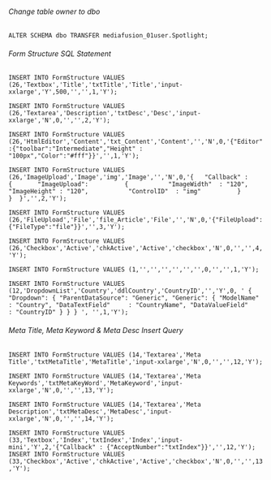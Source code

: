 ###### Change table owner to dbo
`ALTER SCHEMA dbo TRANSFER mediafusion_01user.Spotlight;`

###### Form Structure SQL Statement
`INSERT INTO FormStructure VALUES (26,'Textbox','Title','txtTitle','Title','input-xxlarge','Y',500,'','',1,'Y');`

`INSERT INTO FormStructure VALUES (26,'Textarea','Description','txtDesc','Desc','input-xxlarge','N',0,'','',2,'Y');`

`INSERT INTO FormStructure VALUES (26,'HtmlEditor','Content','txt_Content','Content','','N',0,'{"Editor":{"toolbar":"Intermediate","Height" : "100px","Color":"#fff"}}','',1,'Y');`

`INSERT INTO FormStructure VALUES (26,'ImageUpload','Image','img','Image','','N',0,'{   "Callback" :      {       "ImageUpload":          {           "ImageWidth"  : "120",           "ImageHeight" : "120",           "ControlID"  : "img"          }      }  }','',2,'Y');`

`INSERT INTO FormStructure VALUES (26,'FileUpload','File','file_Article','File','','N',0,'{"FileUpload":{"FileType":"file"}}','',3,'Y');`

`INSERT INTO FormStructure VALUES (26,'Checkbox','Active','chkActive','Active','checkbox','N',0,'','',4,'Y');`

`INSERT INTO FormStructure VALUES (1,'','','','','','',0,'','',1,'Y');`

`INSERT INTO FormStructure VALUES (12,'DropdownList','Country','ddlCountry','CountryID','','Y',0,
'
{
    "Dropdown": {
        "ParentDataSource": "Generic",
        "Generic": {
            "ModelName"         : "Country",
            "DataTextField"     : "CountryName",
            "DataValueField"    : "CountryID"
        }
    }
}
',
'',1,'Y');`

###### Meta Title, Meta Keyword & Meta Desc Insert Query
`INSERT INTO FormStructure VALUES (14,'Textarea','Meta Title','txtMetaTitle','MetaTitle','input-xxlarge','N',0,'','',12,'Y');`

`INSERT INTO FormStructure VALUES (14,'Textarea','Meta Keywords','txtMetaKeyWord','MetaKeyword','input-xxlarge','N',0,'','',13,'Y');`

`INSERT INTO FormStructure VALUES (14,'Textarea','Meta Description','txtMetaDesc','MetaDesc','input-xxlarge','N',0,'','',14,'Y');`

`INSERT INTO FormStructure VALUES (33,'Textbox','Index','txtIndex','Index','input-mini','Y',2,'{"Callback" : {"AcceptNumber":"txtIndex"}}','',12,'Y');`
`INSERT INTO FormStructure VALUES (33,'Checkbox','Active','chkActive','Active','checkbox','N',0,'','',13,'Y');`

